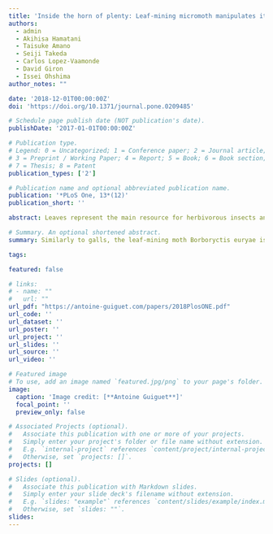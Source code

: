 ```yaml
---
title: 'Inside the horn of plenty: Leaf-mining micromoth manipulates its host plant to obtain unending food provisioning'
authors:
  - admin
  - Akihisa Hamatani
  - Taisuke Amano
  - Seiji Takeda
  - Carlos Lopez-Vaamonde
  - David Giron
  - Issei Ohshima
author_notes: ""

date: '2018-12-01T00:00:00Z'
doi: 'https://doi.org/10.1371/journal.pone.0209485'

# Schedule page publish date (NOT publication's date).
publishDate: '2017-01-01T00:00:00Z'

# Publication type.
# Legend: 0 = Uncategorized; 1 = Conference paper; 2 = Journal article;
# 3 = Preprint / Working Paper; 4 = Report; 5 = Book; 6 = Book section;
# 7 = Thesis; 8 = Patent
publication_types: ['2']

# Publication name and optional abbreviated publication name.
publication: '*PLoS One, 13*(12)'
publication_short: ''

abstract: Leaves represent the main resource for herbivorous insects and their performances are mainly a function of leaf nutritional quality. Two feeding strategies are known to optimize the exploitation of leaf resources, leaf-miners that selectively feed on tissues of high nutritional quality and gall-inducers that induce the development of a new tissue showing an enhanced nutritional value. Some leaf-miners are known to also manipulate their nutritional environment, but do not affect plant development. Cases of callus proliferation in leaf-mines have been reported, however, the direct role of the insect in the formation of additional plant cells and the nutritional function of this tissue have never been established. Using an experimental approach, we show that leaf-mining larvae of micromoth, Borboryctis euryae (Lepidoptera, Gracillariidae), that grow on Eurya japonica (Pentaphylacaceae), actively induce callus proliferation within their leaf-mine at the fourth instar. We experimentally demonstrated that, at this developmental stage, the larva feeds exclusively on this newly formed tissue and feeding of the tissue is essential for completing larval stage. Phenological census revealed considerable expansion and variation of fourth instar duration caused by the continuous production of callus. We propose here the “cornucopia” hypothesis which states that the newly produced callus induced by the leaf-mining larvae provides virtually unending nourishment, which in turn allows flexible larval development time. This represents the first example of a leaf-miner manipulating plant development to its benefit, like a gall-inducer. We propose to name this life style “mine-galler”.

# Summary. An optional shortened abstract.
summary: Similarly to galls, the leaf-mining moth Borboryctis euryae is capable to induce a constant renewal of the plant tissues within its leaf-mine, allowing its larvae to extend their feeding period within the mine.

tags:

featured: false

# links:
# - name: ""
#   url: ""
url_pdf: "https://antoine-guiguet.com/papers/2018PlosONE.pdf"
url_code: ''
url_dataset: ''
url_poster: ''
url_project: ''
url_slides: ''
url_source: ''
url_video: ''

# Featured image
# To use, add an image named `featured.jpg/png` to your page's folder.
image:
  caption: 'Image credit: [**Antoine Guiguet**]'
  focal_point: ''
  preview_only: false

# Associated Projects (optional).
#   Associate this publication with one or more of your projects.
#   Simply enter your project's folder or file name without extension.
#   E.g. `internal-project` references `content/project/internal-project/index.md`.
#   Otherwise, set `projects: []`.
projects: []

# Slides (optional).
#   Associate this publication with Markdown slides.
#   Simply enter your slide deck's filename without extension.
#   E.g. `slides: "example"` references `content/slides/example/index.md`.
#   Otherwise, set `slides: ""`.
slides:
---
```


